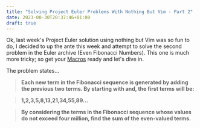```yaml
---
title: "Solving Project Euler Problems With Nothing But Vim - Part 2"
date: 2023-08-30T20:37:46+01:00
draft: true
---
```


Ok, last week's Project Euler solution using nothing but Vim was so fun to do, I decided to up the ante this week and attempt
to solve the second problem in the Euler archive (Even Fibonacci Numbers). 
This one is much more tricky; so get your [Macros](https://vim.fandom.com/wiki/Macros) ready and let's dive in.

The problem states...


> **Each new term in the Fibonacci sequence is generated by adding the previous two terms. By starting with and, the first terms will be:**

> **1,2,3,5,8,13,21,34,55,89...**

> **By considering the terms in the Fibonacci sequence whose values do not exceed four million, find the sum of the even-valued terms.**


